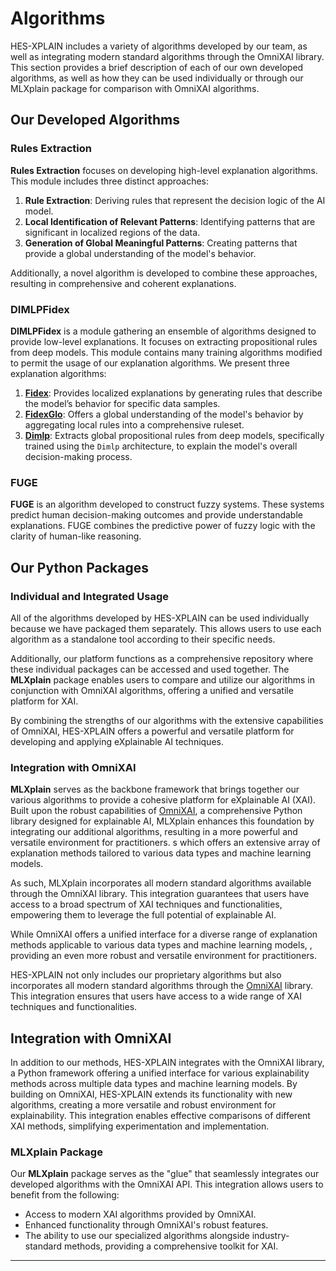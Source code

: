 # Algorithms

HES-XPLAIN includes a variety of algorithms developed by our team, as well as integrating modern standard algorithms through the OmniXAI library. This section provides a brief 
description of each of our own developed algorithms, as well as how they can be used individually or through our MLXplain package for comparison with OmniXAI algorithms.

## Our Developed Algorithms

### Rules Extraction

**Rules Extraction** focuses on developing high-level explanation algorithms. This module includes three distinct approaches:

1. **Rule Extraction**: Deriving rules that represent the decision logic of the AI model.
2. **Local Identification of Relevant Patterns**: Identifying patterns that are significant in localized regions of the data.
3. **Generation of Global Meaningful Patterns**: Creating patterns that provide a global understanding of the model's behavior.

Additionally, a novel algorithm is developed to combine these approaches, resulting in comprehensive and coherent explanations.

### DIMLPFidex

**DIMLPFidex** is a module gathering an ensemble of algorithms designed to provide low-level explanations. It focuses on extracting propositional rules from deep models. This module contains many training algorithms modified to permit the usage of our explanation algorithms. We present three explanation algorithms:

1. **[Fidex](../documentation/dimlpfidex/fidex/fidex.md)**: Provides localized explanations by generating rules that describe the model’s behavior for specific data samples.
2. **[FidexGlo](../documentation/dimlpfidex/fidex/fidexglorules.md)**: Offers a global understanding of the model's behavior by aggregating local rules into a comprehensive ruleset.
3. **[Dimlp](../documentation/dimlpfidex/dimlp/overview.md)**: Extracts global propositional rules from deep models, specifically trained using the `Dimlp` architecture, to explain the model's overall decision-making process.

### FUGE

**FUGE** is an algorithm developed to construct fuzzy systems. These systems predict human decision-making outcomes and provide understandable explanations. FUGE combines the 
predictive power of fuzzy logic with the clarity of human-like reasoning.

## Our Python Packages

### Individual and Integrated Usage

All of the algorithms developed by HES-XPLAIN can be used individually because we have packaged them separately. This allows users to use each algorithm as a standalone tool according to their specific needs.

Additionally, our platform functions as a comprehensive repository where these individual packages can be accessed and used together. The **MLXplain** package enables users to
compare and utilize our algorithms in conjunction with OmniXAI algorithms, offering a unified and versatile platform for XAI.

By combining the strengths of our algorithms with the extensive capabilities of OmniXAI, HES-XPLAIN offers a powerful and versatile platform for developing and applying eXplainable
AI techniques.


### Integration with OmniXAI

**MLXplain** serves as the backbone framework that brings together our various algorithms to provide a cohesive platform for eXplainable AI (XAI). Built upon the robust capabilities of [OmniXAI](https://github.com/omnixai/omnixai), a comprehensive Python library designed for explainable AI, MLXplain enhances this foundation by integrating our additional algorithms, resulting in a more powerful and versatile environment for practitioners. s which offers an extensive array of explanation methods tailored to various data types and machine learning models.

As such, MLXplain incorporates all modern standard algorithms available through the OmniXAI library. This integration guarantees that users have access to a broad spectrum of XAI techniques and functionalities, empowering them to leverage the full potential of explainable AI.

While OmniXAI offers a unified interface for a diverse range of explanation methods applicable to various data types and machine learning models, , providing an even more robust and versatile environment for practitioners.



HES-XPLAIN not only includes our proprietary algorithms but also incorporates all modern standard algorithms through the [OmniXAI](https://github.com/omnixai/omnixai) library. This 
integration ensures that users have access to a wide range of XAI techniques and functionalities.

## Integration with OmniXAI

In addition to our methods, HES-XPLAIN integrates with the OmniXAI library, a Python framework offering a unified interface for various explainability methods across multiple data types and machine learning models. By building on OmniXAI, HES-XPLAIN extends its functionality with new algorithms, creating a more versatile and robust environment for explainability. This integration enables effective comparisons of different XAI methods, simplifying experimentation and implementation.



### MLXplain Package

Our **MLXplain** package serves as the "glue" that seamlessly integrates our developed algorithms with the OmniXAI API. This integration allows users to benefit from the following:

- Access to modern XAI algorithms provided by OmniXAI.
- Enhanced functionality through OmniXAI's robust features.
- The ability to use our specialized algorithms alongside industry-standard methods, providing a comprehensive toolkit for XAI.


---

    
